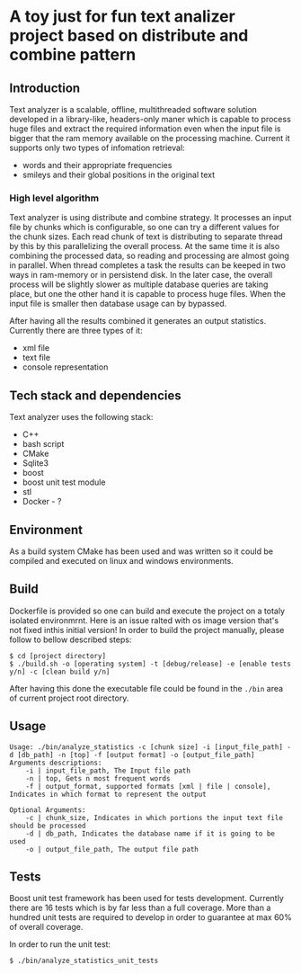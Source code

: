 # A toy just for fun text analizer project based on distribute and combine pattern

## Introduction
Text analyzer is a scalable, offline, multithreaded software solution developed in a library-like, headers-only maner which is capable to process huge files and extract the required information even when the input file is bigger that the ram memory available on the processing machine.
Current it supports only two types of infomation retrieval:
- words and their appropriate frequencies
- smileys and their global positions in the original text

### High level algorithm
Text analyzer is using distribute and combine strategy. It processes an input file by chunks which is configurable, so one can try a different values for the chunk sizes. Each read chunk of text is distributing to separate thread by this by this parallelizing the overall process. At the same time it is also combining the processed data, so reading and processing are almost going in parallel. When thread completes a task the results can be keeped in two ways in ram-memory or in persistend disk. In the later case, the overall process will be slightly slower as multiple database queries are taking place, but one the other hand it is capable to process huge files. When the input file is smaller then database usage can by bypassed.

After having all the results combined it generates an output statistics. Currently there are three types of it:
- xml file
- text file
- console representation

## Tech stack and dependencies

Text analyzer uses the following stack:

- C++
- bash script
- CMake
- Sqlite3
- boost
- boost unit test module
- stl
- Docker - ?

## Environment
As a build system CMake has been used and was written so it could be compiled and executed on linux and windows environments.

## Build
Dockerfile is provided so one can build and execute the project on a totaly isolated environmrnt. Here is an issue ralted with os image version that's not fixed inthis initial version!
In order to build the project manually, please follow to bellow described steps:
```
$ cd [project directory]
$ ./build.sh -o [operating system] -t [debug/release] -e [enable tests y/n] -c [clean build y/n]
```
After having this done the executable file could be found in the ```./bin``` area of current project root directory.

## Usage
```
Usage: ./bin/analyze_statistics -c [chunk size] -i [input_file_path] -d [db_path] -n [top] -f [output format] -o [output_file_path]
Arguments descriptions:
	-i | input_file_path, The Input file path
	-n | top, Gets n most frequent words
	-f | output_format, supported formats [xml | file | console], Indicates in which format to represent the output

Optional Arguments:
	-c | chunk_size, Indicates in which portions the input text file should be processed
	-d | db_path, Indicates the database name if it is going to be used
	-o | output_file_path, The output file path
```

## Tests
Boost unit test framework has been used for tests development. Currently there are 16 tests which is by far less than a full coverage. More than a hundred unit tests are required to develop in order to guarantee at max 60% of overall coverage.

In order to run the unit test:
```
$ ./bin/analyze_statistics_unit_tests
```
